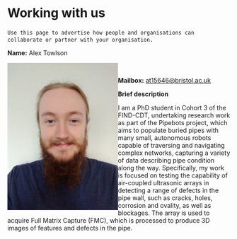 # Working with us

```{note}
Use this page to advertise how people and organisations can
collaborate or partner with your organisation.
```
**Name:** Alex Towlson

&nbsp;&nbsp;<img align="left" src = "https://github.com/Wuyh-cpu/undt-handbook-v1.0_wuyh/blob/main/book/template/our-team/Alex%20T.jpg" width ="250"> 


**Mailbox:** at15646@bristol.ac.uk

**Brief description**

I am a PhD student in Cohort 3 of the FIND-CDT, undertaking research work as part of the Pipebots project, which aims to populate buried pipes with many small, autonomous robots capable of traversing and navigating complex networks, capturing a variety of data describing pipe condition along the way. Specifically, my work is focused on testing the capability of air-coupled ultrasonic arrays in detecting a range of defects in the pipe wall, such as cracks, holes, corrosion and ovality, as well as blockages. The array is used to acquire Full Matrix Capture (FMC), which is processed to produce 3D images of features and defects in the pipe.

